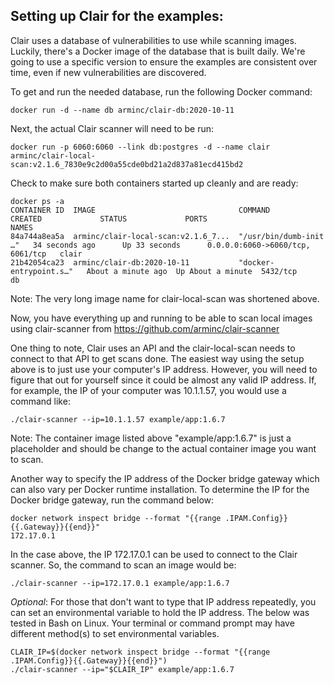 ## Setting up Clair for the examples:

Clair uses a database of vulnerabilities to use while scanning images. Luckily, there's a Docker image of the database that is built daily. We're going to use a specific version to ensure the examples are consistent over time, even if new vulnerabilities are discovered.

To get and run the needed database, run the following Docker command:

```
docker run -d --name db arminc/clair-db:2020-10-11
```

Next, the actual Clair scanner will need to be run:

```
docker run -p 6060:6060 --link db:postgres -d --name clair arminc/clair-local-scan:v2.1.6_7830e9c2d00a55cde0bd21a2d837a81ecd415bd2
```

Check to make sure both containers started up cleanly and are ready:

```
docker ps -a
CONTAINER ID  IMAGE                                COMMAND                  CREATED             STATUS             PORTS                              NAMES
84a744a8ea5a  arminc/clair-local-scan:v2.1.6_7...  "/usr/bin/dumb-init …"   34 seconds ago      Up 33 seconds      0.0.0.0:6060->6060/tcp, 6061/tcp   clair
21b42054ca23  arminc/clair-db:2020-10-11           "docker-entrypoint.s…"   About a minute ago  Up About a minute  5432/tcp                           db
```

Note: The very long image name for clair-local-scan was shortened above.

Now, you have everything up and running to be able to scan local images using clair-scanner from https://github.com/arminc/clair-scanner

One thing to note, Clair uses an API and the clair-local-scan needs to connect to that API to get scans done.  The easiest way using the setup above is to just use your computer's IP address. However, you will need to figure that out for yourself since it could be almost any valid IP address. If, for example, the IP of your computer was 10.1.1.57, you would use a command like:

```
./clair-scanner --ip=10.1.1.57 example/app:1.6.7
```

Note: The container image listed above "example/app:1.6.7" is just a placeholder and should be change to the actual container image you want to scan.

Another way to specify the IP address of the Docker bridge gateway which can also vary per Docker runtime installation. To determine the IP for the Docker bridge gateway, run the command below:

```
docker network inspect bridge --format "{{range .IPAM.Config}}{{.Gateway}}{{end}}"
172.17.0.1
```

In the case above, the IP 172.17.0.1 can be used to connect to the Clair scanner.  So, the command to scan an image would be:

```
./clair-scanner --ip=172.17.0.1 example/app:1.6.7
```

*Optional*: For those that don't want to type that IP address repeatedly, you can set an environmental variable to hold the IP address.  The below was tested in Bash on Linux.  Your terminal or command prompt may have different method(s) to set environmental variables.

```
CLAIR_IP=$(docker network inspect bridge --format "{{range .IPAM.Config}}{{.Gateway}}{{end}}")
./clair-scanner --ip="$CLAIR_IP" example/app:1.6.7
```

